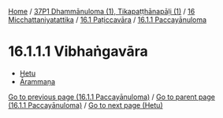 
[Home](/) / [37P1 Dhammānuloma (1), Tikapaṭṭhānapāḷi (1)](../../...md) / [16 Micchattaniyatattika](../...md) / [16.1 Paṭiccavāra](...md) / [16.1.1 Paccayānuloma](../37P1/16/16.1/16.1.1.md)

# 16.1.1.1 Vibhaṅgavāra

* [Hetu](16.1.1.1/Hetu.md)
* [Ārammaṇa](16.1.1.1/Arammana.md)

[Go to previous page (16.1.1 Paccayānuloma)](../37P1/16/16.1/16.1.1.md) / [Go to parent page (16.1.1 Paccayānuloma)](../37P1/16/16.1/16.1.1.md) / [Go to next page (Hetu)](16.1.1.1/Hetu.md)


